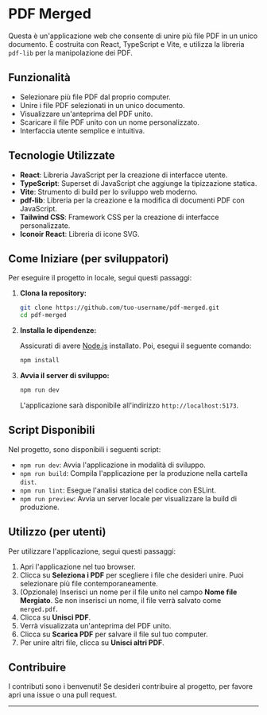 # PDF Merged

Questa è un'applicazione web che consente di unire più file PDF in un unico documento. È costruita con React, TypeScript e Vite, e utilizza la libreria `pdf-lib` per la manipolazione dei PDF.

## Funzionalità

- Selezionare più file PDF dal proprio computer.
- Unire i file PDF selezionati in un unico documento.
- Visualizzare un'anteprima del PDF unito.
- Scaricare il file PDF unito con un nome personalizzato.
- Interfaccia utente semplice e intuitiva.

## Tecnologie Utilizzate

- **React**: Libreria JavaScript per la creazione di interfacce utente.
- **TypeScript**: Superset di JavaScript che aggiunge la tipizzazione statica.
- **Vite**: Strumento di build per lo sviluppo web moderno.
- **pdf-lib**: Libreria per la creazione e la modifica di documenti PDF con JavaScript.
- **Tailwind CSS**: Framework CSS per la creazione di interfacce personalizzate.
- **Iconoir React**: Libreria di icone SVG.

## Come Iniziare (per sviluppatori)

Per eseguire il progetto in locale, segui questi passaggi:

1. **Clona la repository:**

    ```bash
    git clone https://github.com/tuo-username/pdf-merged.git
    cd pdf-merged
    ```

2. **Installa le dipendenze:**

    Assicurati di avere [Node.js](https://nodejs.org/) installato. Poi, esegui il seguente comando:

    ```bash
    npm install
    ```

3. **Avvia il server di sviluppo:**

    ```bash
    npm run dev
    ```

    L'applicazione sarà disponibile all'indirizzo `http://localhost:5173`.

## Script Disponibili

Nel progetto, sono disponibili i seguenti script:

- `npm run dev`: Avvia l'applicazione in modalità di sviluppo.
- `npm run build`: Compila l'applicazione per la produzione nella cartella `dist`.
- `npm run lint`: Esegue l'analisi statica del codice con ESLint.
- `npm run preview`: Avvia un server locale per visualizzare la build di produzione.

## Utilizzo (per utenti)

Per utilizzare l'applicazione, segui questi passaggi:

1. Apri l'applicazione nel tuo browser.
2. Clicca su **Seleziona i PDF** per scegliere i file che desideri unire. Puoi selezionare più file contemporaneamente.
3. (Opzionale) Inserisci un nome per il file unito nel campo **Nome file Mergiato**. Se non inserisci un nome, il file verrà salvato come `merged.pdf`.
4. Clicca su **Unisci PDF**.
5. Verrà visualizzata un'anteprima del PDF unito.
6. Clicca su **Scarica PDF** per salvare il file sul tuo computer.
7. Per unire altri file, clicca su **Unisci altri PDF**.

## Contribuire

I contributi sono i benvenuti! Se desideri contribuire al progetto, per favore apri una issue o una pull request.

---
